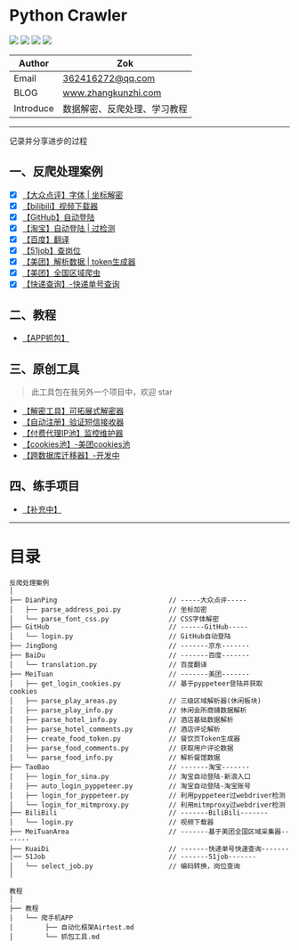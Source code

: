 # Python Crawler


![](https://zok-blog.oss-cn-hangzhou.aliyuncs.com/ico/python-3.7-green.svg) 
![](https://zok-blog.oss-cn-hangzhou.aliyuncs.com/ico/Scrapy-1.6.0-blue.svg) 
![](https://zok-blog.oss-cn-hangzhou.aliyuncs.com/ico/selenium-3.141.0-yellew.svg) 
![](https://zok-blog.oss-cn-hangzhou.aliyuncs.com/ico/Pyppeteer-0.0.25-orange.svg) 




| Author  | Zok |
| --- | --- |
| Email | 362416272@qq.com |
| BLOG | www.zhangkunzhi.com |
| Introduce | 数据解密、反爬处理、学习教程 |


-------

记录并分享进步的过程

## 一、反爬处理案例
- [x] [【大众点评】字体 | 坐标解密](https://github.com/wkunzhi/SpiderCrackDemo/tree/master/反爬处理案例/DianPing)
- [x] [【bilibili】视频下载器](https://github.com/wkunzhi/SpiderCrackDemo/tree/master/反爬处理案例/bilibili)
- [x] [【GitHub】自动登陆](https://github.com/wkunzhi/SpiderCrackDemo/tree/master/反爬处理案例/GitHub)
- [x] [【淘宝】自动登陆 | 过检测](https://github.com/wkunzhi/SpiderCrackDemo/tree/master/反爬处理案例/TaoBao)
- [x] [【百度】翻译](https://github.com/wkunzhi/SpiderCrackDemo/tree/master/反爬处理案例/BaiDu)
- [x] [【51job】查岗位](https://github.com/wkunzhi/SpiderCrackDemo/tree/master/反爬处理案例/51Job)
- [x] [【美团】解析数据 | token生成器](https://github.com/wkunzhi/SpiderCrackDemo/tree/master/反爬处理案例/MeiTuan)
- [x] [【美团】全国区域爬虫](https://github.com/wkunzhi/SpiderCrackDemo/tree/master/反爬处理案例/MeiTuanArea)
- [x] [【快递查询】-快递单号查询](https://github.com/wkunzhi/SpiderCrackDemo/tree/master/反爬处理案例/KuaiDi)

## 二、教程
- [【APP抓包】](https://github.com/wkunzhi/SpiderCrackDemo/tree/master/如何抓手机APP)


## 三、原创工具
> 此工具包在我另外一个项目中，欢迎 star

- [【解密工具】可拓展式解密器](https://github.com/wkunzhi/SpiderUtilPackage/tree/master/Decode)
- [【自动注册】验证短信接收器](https://github.com/wkunzhi/SpiderUtilPackage/tree/master/Register)
- [【付费代理IP池】监控维护器](https://github.com/wkunzhi/SpiderUtilPackage/tree/master/Proxy)
- [【cookies池】-美团cookies池](https://github.com/wkunzhi/SpiderUtilPackage/tree/master/Cookies)
- [【跨数据库迁移器】-开发中](https://github.com/wkunzhi/SpiderUtilPackage/tree/master/DataMigration)



## 四、练手项目
- [【补充中】](https://github.com/wkunzhi)


-------


# 目录

```
反爬处理案例
│
├── DianPing                            // -----大众点评-----
│   ├── parse_address_poi.py            // 坐标加密
│   └── parse_font_css.py               // CSS字体解密
├── GitHub                              // ------GitHub-----
│   └── login.py                        // GitHub自动登陆
├── JingDong                            // -------京东-------
├── BaiDu                               // -------百度-------
│   └── translation.py                  // 百度翻译
├── MeiTuan                             // -------美团-------
│   ├── get_login_cookies.py            // 基于pyppeteer登陆并获取cookies
│   ├── parse_play_areas.py             // 三级区域解析器(休闲板块)
│   ├── parse_play_info.py              // 休闲会所商铺数据解析
│   ├── parse_hotel_info.py             // 酒店基础数据解析
│   ├── parse_hotel_comments.py         // 酒店评论解析
│   ├── create_food_token.py            // 餐饮页Token生成器
│   ├── parse_food_comments.py          // 获取用户评论数据
│   └── parse_food_info.py              // 解析餐馆数据
├── TaoBao                              // -------淘宝-------
│   ├── login_for_sina.py               // 淘宝自动登陆-新浪入口
│   ├── auto_login_pyppeteer.py         // 淘宝自动登陆-淘宝账号
│   ├── login_for_pyppeteer.py          // 利用pyppeteer过webdriver检测
│   └── login_for_mitmproxy.py          // 利用mitmproxy过webdriver检测
├── BiliBili                            // -------BiliBili-------
│   └── login.py                        // 视频下载器
├── MeiTuanArea                         // -------基于美团全国区域采集器-------
├── KuaiDi                              // -------快递单号快速查询-------
│── 51Job                               // -------51job-------
│   └── select_job.py                   // 编码转换，岗位查询
│

教程    
│
├── 教程
│   └── 爬手机APP
│        ├── 自动化框架Airtest.md
│        └── 抓包工具.md  
```
